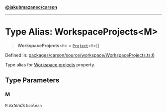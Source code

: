 [**@jakubmazanec/carson**](../README.md)

---

# Type Alias: WorkspaceProjects\<M\>

> **WorkspaceProjects**\<`M`\> = [`Project`](../classes/Project.md)\<`M`\>[]

Defined in:
[packages/carson/source/workspace/WorkspaceProjects.ts:6](https://github.com/jakubmazanec/tools/blob/a9ba87d349a220bbed24d161794f90a6ba6009e5/packages/carson/source/workspace/WorkspaceProjects.ts#L6)

Type alias for [Workspace.projects](../classes/Workspace.md#projects) property.

## Type Parameters

### M

`M` _extends_ `boolean`
